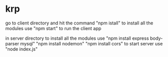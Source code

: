 # krp

go to client directory and hit the command "npm istall" to install all the modules
use "npm start" to run the client app

in server directory to install all the modules use
"npm install express body-parser mysql"
"npm install nodemon"
"npm install cors"
to start server use
"node index.js"

